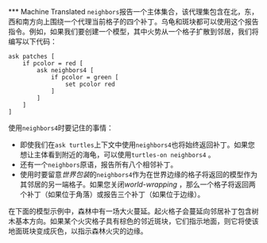 ﻿*** Machine Translated
`neighbors`报告一个主体集合，该代理集包含在北，东，西和南方向上围绕一个代理当前格子的四个补丁。乌龟和斑块都可以使用这个报告指令。例如，如果我们要创建一个模型，其中火势从一个格子扩散到邻居，我们将编写以下代码：



```
ask patches [
	if pcolor = red [
		ask neighbors4 [
			if pcolor = green [
				set pcolor red
			]
		]
	]
]
```


使用`neighbors4`时要记住的事情：

- 即使我们在`ask turtles`上下文中使用`neighbors4`也将始终返回补丁。如果您想让主体看到附近的海龟，可以使用`turtles-on neighbors4` 。
- 还有一个`neighbors`原语，报告所有八个相邻补丁。
- 使用时要留意*世界包装*的`neighbors4`作为在世界边缘的格子将返回的模型作为其邻居的另一端格子。如果您关闭*world-wrapping* ，那么一个格子将返回两个补丁（如果位于角落）或报告三个补丁（如果位于边缘）。


在下面的模型示例中，森林中有一场大火蔓延。起火格子会蔓延向邻居补丁包含树木基本方向。如果某个火灾格子具有棕色的邻近斑块，它们指示地面，则它将使该地面斑块变成灰色，以指示森林火灾的边缘。